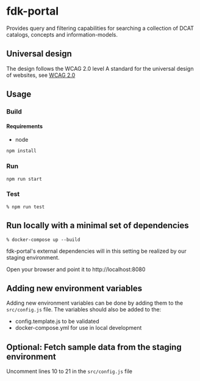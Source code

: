 # fdk-portal

Provides query and filtering capabilities for searching a collection of DCAT catalogs, concepts and information-models.

## Universal design
The design follows the WCAG 2.0 level A standard for the universal design of websites, see [WCAG 2.0](https://www.w3.org/TR/WCAG20/)

## Usage

### Build

#### Requirements
- node

```
npm install
```
### Run
```
npm run start
```

### Test
```
% npm run test
```

## Run locally with a minimal set of dependencies
```
% docker-compose up --build
```
fdk-portal's external dependencies will in this setting be realized by our staging environment.


Open your browser and point it to http://localhost:8080

## Adding new environment variables
Adding new environment variables can be done by adding them to the `src/config.js` file. The variables should also be added to the:
- config.template.js to be validated 
- docker-compose.yml for use in local development

## Optional: Fetch sample data from the staging environment
Uncomment lines 10 to 21 in the `src/config.js` file
